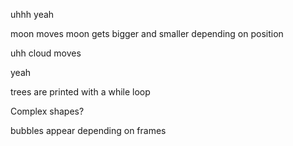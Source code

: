 uhhh
yeah

moon moves
moon gets bigger and smaller depending on position

uhh
cloud moves

yeah

trees are printed with a while loop

Complex shapes?

bubbles appear depending on frames
